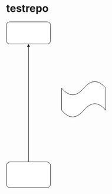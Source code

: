 # testrepo

<svg xmlns="http://www.w3.org/2000/svg" style="cursor:pointer;max-width:100%;max-height:451px;" xmlns:xlink="http://www.w3.org/1999/xlink" version="1.1" width="271px" viewBox="-0.5 -0.5 271 451" content="&lt;mxfile host=&quot;app.diagrams.net&quot; agent=&quot;Mozilla/5.0 (Macintosh; Intel Mac OS X 10.15; rv:134.0) Gecko/20100101 Firefox/134.0&quot; version=&quot;26.0.11&quot;&gt;&#xA;  &lt;diagram name=&quot;Seite-1&quot; id=&quot;RDMAsMDj-fpeK82ngtTh&quot;&gt;&#xA;    &lt;mxGraphModel dx=&quot;1434&quot; dy=&quot;1289&quot; grid=&quot;1&quot; gridSize=&quot;10&quot; guides=&quot;1&quot; tooltips=&quot;1&quot; connect=&quot;1&quot; arrows=&quot;1&quot; fold=&quot;1&quot; page=&quot;1&quot; pageScale=&quot;1&quot; pageWidth=&quot;850&quot; pageHeight=&quot;1100&quot; math=&quot;0&quot; shadow=&quot;0&quot;&gt;&#xA;      &lt;root&gt;&#xA;        &lt;mxCell id=&quot;0&quot; /&gt;&#xA;        &lt;mxCell id=&quot;1&quot; parent=&quot;0&quot; /&gt;&#xA;        &lt;mxCell id=&quot;rYJaVl8nntZvrILRG-IP-1&quot; value=&quot;&quot; style=&quot;rounded=1;whiteSpace=wrap;html=1;&quot; vertex=&quot;1&quot; parent=&quot;1&quot;&gt;&#xA;          &lt;mxGeometry x=&quot;340&quot; y=&quot;220&quot; width=&quot;120&quot; height=&quot;60&quot; as=&quot;geometry&quot; /&gt;&#xA;        &lt;/mxCell&gt;&#xA;        &lt;mxCell id=&quot;rYJaVl8nntZvrILRG-IP-3&quot; style=&quot;edgeStyle=orthogonalEdgeStyle;rounded=0;orthogonalLoop=1;jettySize=auto;html=1;&quot; edge=&quot;1&quot; parent=&quot;1&quot; source=&quot;rYJaVl8nntZvrILRG-IP-2&quot; target=&quot;rYJaVl8nntZvrILRG-IP-1&quot;&gt;&#xA;          &lt;mxGeometry relative=&quot;1&quot; as=&quot;geometry&quot; /&gt;&#xA;        &lt;/mxCell&gt;&#xA;        &lt;mxCell id=&quot;rYJaVl8nntZvrILRG-IP-2&quot; value=&quot;&quot; style=&quot;rounded=1;whiteSpace=wrap;html=1;&quot; vertex=&quot;1&quot; parent=&quot;1&quot;&gt;&#xA;          &lt;mxGeometry x=&quot;340&quot; y=&quot;600&quot; width=&quot;120&quot; height=&quot;70&quot; as=&quot;geometry&quot; /&gt;&#xA;        &lt;/mxCell&gt;&#xA;        &lt;mxCell id=&quot;rYJaVl8nntZvrILRG-IP-4&quot; value=&quot;&quot; style=&quot;shape=tape;whiteSpace=wrap;html=1;&quot; vertex=&quot;1&quot; parent=&quot;1&quot;&gt;&#xA;          &lt;mxGeometry x=&quot;490&quot; y=&quot;380&quot; width=&quot;120&quot; height=&quot;100&quot; as=&quot;geometry&quot; /&gt;&#xA;        &lt;/mxCell&gt;&#xA;      &lt;/root&gt;&#xA;    &lt;/mxGraphModel&gt;&#xA;  &lt;/diagram&gt;&#xA;&lt;/mxfile&gt;&#xA;" onclick="(function(svg){var src=window.event.target||window.event.srcElement;while (src!=null&amp;&amp;src.nodeName.toLowerCase()!='a'){src=src.parentNode;}if(src==null){if(svg.wnd!=null&amp;&amp;!svg.wnd.closed){svg.wnd.focus();}else{var r=function(evt){if(evt.data=='ready'&amp;&amp;evt.source==svg.wnd){svg.wnd.postMessage(decodeURIComponent(svg.getAttribute('content')),'*');window.removeEventListener('message',r);}};window.addEventListener('message',r);svg.wnd=window.open('https://viewer.diagrams.net/?client=1&amp;page=0&amp;edit=_blank');}}})(this);"><defs/><g><g data-cell-id="0"><g data-cell-id="1"><g data-cell-id="rYJaVl8nntZvrILRG-IP-1"><g><rect x="0" y="0" width="120" height="60" rx="9" ry="9" fill="#ffffff" style="fill: light-dark(#ffffff, var(--ge-dark-color, #121212)); stroke: light-dark(rgb(0, 0, 0), rgb(255, 255, 255));" stroke="#000000" pointer-events="all"/></g></g><g data-cell-id="rYJaVl8nntZvrILRG-IP-3"><g><path d="M 60 380 L 60 66.37" fill="none" stroke="#000000" style="stroke: light-dark(rgb(0, 0, 0), rgb(255, 255, 255));" stroke-miterlimit="10" pointer-events="stroke"/><path d="M 60 61.12 L 63.5 68.12 L 60 66.37 L 56.5 68.12 Z" fill="#000000" style="fill: light-dark(rgb(0, 0, 0), rgb(255, 255, 255)); stroke: light-dark(rgb(0, 0, 0), rgb(255, 255, 255));" stroke="#000000" stroke-miterlimit="10" pointer-events="all"/></g></g><g data-cell-id="rYJaVl8nntZvrILRG-IP-2"><g><rect x="0" y="380" width="120" height="70" rx="10.5" ry="10.5" fill="#ffffff" style="fill: light-dark(#ffffff, var(--ge-dark-color, #121212)); stroke: light-dark(rgb(0, 0, 0), rgb(255, 255, 255));" stroke="#000000" pointer-events="all"/></g></g><g data-cell-id="rYJaVl8nntZvrILRG-IP-4"><g><path d="M 150 180 Q 180 216 210 180 Q 240 144 270 180 L 270 240 Q 240 204 210 240 Q 180 276 150 240 L 150 180 Z" fill="#ffffff" style="fill: light-dark(#ffffff, var(--ge-dark-color, #121212)); stroke: light-dark(rgb(0, 0, 0), rgb(255, 255, 255));" stroke="#000000" stroke-miterlimit="10" pointer-events="all"/></g></g></g></g></g></svg>
